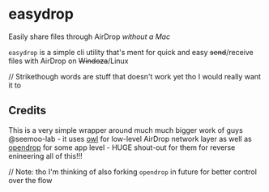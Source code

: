 # easydrop

Easily share files through AirDrop *without a Mac*


`easydrop` is a simple cli utility that's ment for quick and easy ~~send~~/receive files with AirDrop on ~~Windoza~~/Linux

// Strikethough words are stuff that doesn't work yet tho I would really want it to

## Credits

This is a very simple wrapper around much much bigger work of guys @seemoo-lab - it uses [owl](https://github.com/seemoo-lab/owl) for low-level AirDrop network layer as well as [opendrop](https://github.com/seemoo-lab/opendrop) for some app level - HUGE shout-out for them for reverse enineering all of this!!!

// Note: tho I'm thinking of also forking `opendrop` in future for better control over the flow


